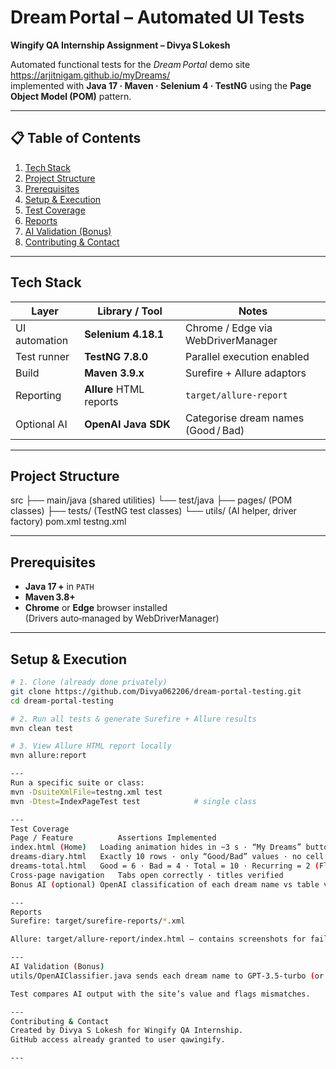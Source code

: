 # Dream Portal – Automated UI Tests  
**Wingify QA Internship Assignment – Divya S Lokesh**

Automated functional tests for the *Dream Portal* demo site  
<https://arjitnigam.github.io/myDreams/>  
implemented with **Java 17 · Maven · Selenium 4 · TestNG** using the **Page Object Model (POM)** pattern.

---

## 📋 Table of Contents
1. [Tech Stack](#tech-stack)  
2. [Project Structure](#project-structure)  
3. [Prerequisites](#prerequisites)  
4. [Setup & Execution](#setup--execution)  
5. [Test Coverage](#test-coverage)  
6. [Reports](#reports)  
7. [AI Validation (Bonus)](#ai-validation-bonus)  
8. [Contributing & Contact](#contributing--contact)

---

## Tech Stack
| Layer | Library / Tool | Notes |
|-------|----------------|-------|
| UI automation | **Selenium 4.18.1** | Chrome / Edge via WebDriverManager |
| Test runner   | **TestNG 7.8.0** | Parallel execution enabled |
| Build         | **Maven 3.9.x** | Surefire + Allure adaptors |
| Reporting     | **Allure** HTML reports | `target/allure-report` |
| Optional AI   | **OpenAI Java SDK** | Categorise dream names (Good / Bad) |

---

## Project Structure
src
├── main/java (shared utilities)
└── test/java
├── pages/ (POM classes)
├── tests/ (TestNG test classes)
└── utils/ (AI helper, driver factory)
pom.xml
testng.xml

---

## Prerequisites
* **Java 17 +** in `PATH`
* **Maven 3.8+**
* **Chrome** or **Edge** browser installed  
  (Drivers auto‑managed by WebDriverManager)

---

## Setup & Execution

```bash
# 1. Clone (already done privately)
git clone https://github.com/Divya062206/dream-portal-testing.git
cd dream-portal-testing

# 2. Run all tests & generate Surefire + Allure results
mvn clean test

# 3. View Allure HTML report locally
mvn allure:report

---
Run a specific suite or class:
mvn -DsuiteXmlFile=testng.xml test
mvn -Dtest=IndexPageTest test            # single class

---
Test Coverage
Page / Feature	        Assertions Implemented
index.html (Home)	Loading animation hides in ~3 s · “My Dreams” button visible · link opens both target pages in new tabs
dreams-diary.html	Exactly 10 rows · only “Good/Bad” values · no cell empty
dreams-total.html	Good = 6 · Bad = 4 · Total = 10 · Recurring = 2 (Flying over mountains, Lost in maze)
Cross‑page navigation	Tabs open correctly · titles verified
Bonus AI (optional)	OpenAI classification of each dream name vs table value

---
Reports
Surefire: target/surefire-reports/*.xml

Allure: target/allure-report/index.html – contains screenshots for failed steps.

---
AI Validation (Bonus)
utils/OpenAIClassifier.java sends each dream name to GPT‑3.5‐turbo (or local model) and returns a Good/Bad label.

Test compares AI output with the site’s value and flags mismatches.

---
Contributing & Contact
Created by Divya S Lokesh for Wingify QA Internship.
GitHub access already granted to user qawingify.

---
